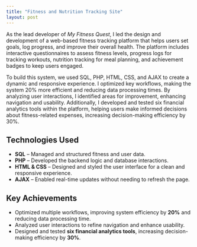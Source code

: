 ```yaml
---
title: "Fitness and Nutrition Tracking Site"
layout: post
---
```


As the lead developer of *My Fitness Quest*, I led the design and development of a web-based fitness tracking platform that helps users set goals, log progress, and improve their overall health. The platform includes interactive questionnaires to assess fitness levels, progress logs for tracking workouts, nutrition tracking for meal planning, and achievement badges to keep users engaged.  

To build this system, we used SQL, PHP, HTML, CSS, and AJAX to create a dynamic and responsive experience. I optimized key workflows, making the system 20% more efficient and reducing data processing times. By analyzing user interactions, I identified areas for improvement, enhancing navigation and usability. Additionally, I developed and tested six financial analytics tools within the platform, helping users make informed decisions about fitness-related expenses, increasing decision-making efficiency by 30%.



## Technologies Used  
- **SQL** – Managed and structured fitness and user data.  
- **PHP** – Developed the backend logic and database interactions.  
- **HTML & CSS** – Designed and styled the user interface for a clean and responsive experience.  
- **AJAX** – Enabled real-time updates without needing to refresh the page.  

## Key Achievements  
- Optimized multiple workflows, improving system efficiency by **20%** and reducing data processing time.  
- Analyzed user interactions to refine navigation and enhance usability.  
- Designed and tested **six financial analytics tools**, increasing decision-making efficiency by **30%**.
